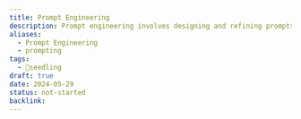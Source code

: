 ```yaml
---
title: Prompt Engineering
description: Prompt engineering involves designing and refining prompts to effectively guide AI models in generating accurate, relevant, and high-quality responses for various tasks and applications.
aliases:
  - Prompt Engineering
  - prompting
tags:
  - 🌱seedling
draft: true
date: 2024-05-29
status: not-started
backlink:
---
```

